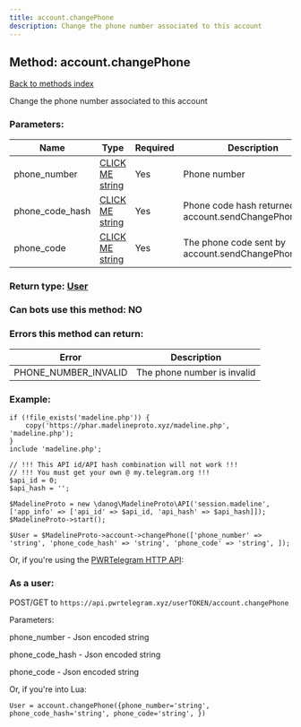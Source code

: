 ```yaml
---
title: account.changePhone
description: Change the phone number associated to this account
---
```

## Method: account.changePhone  
[Back to methods index](index.md)


Change the phone number associated to this account

### Parameters:

| Name     |    Type       | Required | Description |
|----------|---------------|----------|-------------|
|phone\_number|[CLICK ME string](../types/string.md) | Yes|Phone number|
|phone\_code\_hash|[CLICK ME string](../types/string.md) | Yes|Phone code hash returned by account.sendChangePhoneCode|
|phone\_code|[CLICK ME string](../types/string.md) | Yes|The phone code sent by account.sendChangePhoneCode|


### Return type: [User](../types/User.md)

### Can bots use this method: **NO**


### Errors this method can return:

| Error    | Description   |
|----------|---------------|
|PHONE_NUMBER_INVALID|The phone number is invalid|


### Example:


```
if (!file_exists('madeline.php')) {
    copy('https://phar.madelineproto.xyz/madeline.php', 'madeline.php');
}
include 'madeline.php';

// !!! This API id/API hash combination will not work !!!
// !!! You must get your own @ my.telegram.org !!!
$api_id = 0;
$api_hash = '';

$MadelineProto = new \danog\MadelineProto\API('session.madeline', ['app_info' => ['api_id' => $api_id, 'api_hash' => $api_hash]]);
$MadelineProto->start();

$User = $MadelineProto->account->changePhone(['phone_number' => 'string', 'phone_code_hash' => 'string', 'phone_code' => 'string', ]);
```

Or, if you're using the [PWRTelegram HTTP API](https://pwrtelegram.xyz):



### As a user:

POST/GET to `https://api.pwrtelegram.xyz/userTOKEN/account.changePhone`

Parameters:

phone_number - Json encoded string

phone_code_hash - Json encoded string

phone_code - Json encoded string




Or, if you're into Lua:

```
User = account.changePhone({phone_number='string', phone_code_hash='string', phone_code='string', })
```

